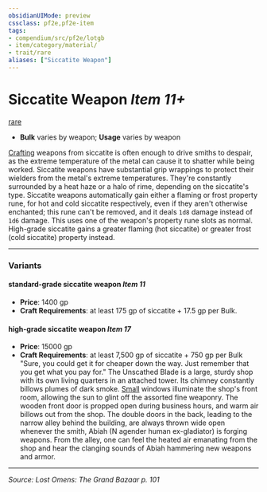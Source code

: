 ```yaml
---
obsidianUIMode: preview
cssclass: pf2e,pf2e-item
tags:
- compendium/src/pf2e/lotgb
- item/category/material/
- trait/rare
aliases: ["Siccatite Weapon"]
---
```

# Siccatite Weapon *Item 11+*  
[rare](rules/traits/rare.md "Rare Rarity Trait")  

- **Bulk** varies by weapon; **Usage** varies by weapon

[Crafting](rules/actions/craft.md) weapons from siccatite is often enough to drive smiths to despair, as the extreme temperature of the metal can cause it to shatter while being worked. Siccatite weapons have substantial grip wrappings to protect their wielders from the metal's extreme temperatures. They're constantly surrounded by a heat haze or a halo of rime, depending on the siccatite's type. Siccatite weapons automatically gain either a flaming or frost property rune, for hot and cold siccatite respectively, even if they aren't otherwise enchanted; this rune can't be removed, and it deals `1d8` damage instead of `1d6` damage. This uses one of the weapon's property rune slots as normal. High-grade siccatite gains a greater flaming (hot siccatite) or greater frost (cold siccatite) property instead.

---

### Variants

#### standard-grade siccatite weapon *Item 11*

- **Price**: 1400 gp
- **Craft Requirements**: at least 175 gp of siccatite + 17.5 gp per Bulk.

#### high-grade siccatite weapon *Item 17*

- **Price**: 15000 gp
- **Craft Requirements**: at least 7,500 gp of siccatite + 750 gp per Bulk "Sure, you could get it for cheaper down the way. Just remember that you get what you pay for." The Unscathed Blade is a large, sturdy shop with its own living quarters in an attached tower. Its chimney constantly billows plumes of dark smoke. [Small](rules/traits/small-b1.md "Small Size Trait") windows illuminate the shop's front room, allowing the sun to glint off the assorted fine weaponry. The wooden front door is propped open during business hours, and warm air billows out from the shop. The double doors in the back, leading to the narrow alley behind the building, are always thrown wide open whenever the smith, Abiah (N agender human ex-gladiator) is forging weapons. From the alley, one can feel the heated air emanating from the shop and hear the clanging sounds of Abiah hammering new weapons and armor.

---
*Source: Lost Omens: The Grand Bazaar p. 101*